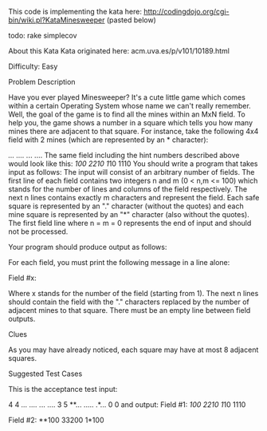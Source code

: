 This code is implementing the kata here: http://codingdojo.org/cgi-bin/wiki.pl?KataMinesweeper (pasted below)


todo:
rake
simplecov

About this Kata
Kata originated here: acm.uva.es/p/v101/10189.html

Difficulty: Easy

Problem Description

Have you ever played Minesweeper? It's a cute little game which comes within a certain Operating System whose name we can't really remember. Well, the goal of the game is to find all the mines within an MxN field. To help you, the game shows a number in a square which tells you how many mines there are adjacent to that square. For instance, take the following 4x4 field with 2 mines (which are represented by an * character):

*...
....
.*..
....
The same field including the hint numbers described above would look like this:
*100
2210
1*10
1110
You should write a program that takes input as follows:
The input will consist of an arbitrary number of fields. The first line of each field contains two integers n and m (0 < n,m <= 100) which stands for the number of lines and columns of the field respectively. The next n lines contains exactly m characters and represent the field. Each safe square is represented by an "." character (without the quotes) and each mine square is represented by an "*" character (also without the quotes). The first field line where n = m = 0 represents the end of input and should not be processed.

Your program should produce output as follows:

For each field, you must print the following message in a line alone:

Field #x:

Where x stands for the number of the field (starting from 1). The next n lines should contain the field with the "." characters replaced by the number of adjacent mines to that square. There must be an empty line between field outputs.

Clues

As you may have already noticed, each square may have at most 8 adjacent squares.

Suggested Test Cases

This is the acceptance test input:

4 4
*...
....
.*..
....
3 5
**...
.....
.*...
0 0
and output:
Field #1:
*100
2210
1*10
1110

Field #2:
**100
33200
1*100